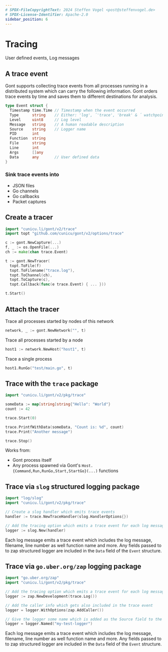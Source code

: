 ```yaml
---
# SPDX-FileCopyrightText: 2024 Steffen Vogel <post@steffenvogel.de>
# SPDX-License-Identifier: Apache-2.0
sidebar_position: 6
---
```


# Tracing

User defined events, Log messages

## A trace event

Gont supports collecting trace events from all processes running in a
distributed system which can carry the following information. Gont
orders trace events by time and saves them to different destinations for
analysis.

```go
type Event struct {
  Timestamp time.Time // Timestamp when the event occurred
  Type      string    // Either: 'log', ́'trace', 'break' & ́ watchpoint'
  Level     uint8     // Log level
  Message   string    // A human readable description
  Source    string    // Logger name
  PID       int 
  Function  string
  File      string
  Line      int
  Args      []any
  Data      any       // User defined data
}
```

### Sink trace events into

-   JSON files
-   Go channels
-   Go callbacks
-   Packet captures

## Create a tracer

```go
import "cunicu.li/gont/v2/trace"
import topt "github.com/cunicu/gont/v2/options/trace"

c := gont.NewCapture(...)
f, _ := os.OpenFile(...)
ch := make(chan trace.Event)

t := gont.NewTracer(
  topt.ToFile(f)
  topt.ToFilename("trace.log"),
  topt.ToChannel(ch),
  topt.ToCapture(c),
  topt.Callback(func(e trace.Event) { ... }))

t.Start()
```

## Attach the tracer

Trace all processes started by nodes of this network

```go
network, _ := gont.NewNetwork("", t)
```

Trace all processes started by a node

```go
host1 := network.NewHost("host1", t)
```

Trace a single process

```go
host1.RunGo("test/main.go", t)
```

## Trace with the `trace` package

```go
import "cunicu.li/gont/v2/pkg/trace"

someData := map[string]string{"Hello": "World"}
count := 42

trace.Start(0)

trace.PrintfWithData(someData, "Count is: %d", count)
trace.Print("Another message")

trace.Stop()
```

Works from:

-  Gont process itself
-  Any process spawned via Gont's
   `Host.{Command,Run,RunGo,Start,StartGo}(...)` functions


## Trace via `slog` structured logging package

```go
import "log/slog"
import "cunicu.li/gont/v2/pkg/trace"

// Create a slog handler which emits trace events
handler := trace.NewTraceHandler(slog.HandlerOptions{})

// Add the tracing option which emits a trace event for each log message
logger := slog.New(handler)
```

Each log message emits a trace event which includes the log message, filename, line number as well function name and more.
Any fields passed to to zap structured logger are included in the `Data` field of the `Event` structure.

## Trace via `go.uber.org/zap` logging package

```go
import "go.uber.org/zap"
import "cunicu.li/gont/v2/pkg/trace"

// Add the tracing option which emits a trace event for each log message
logger := zap.NewDevelopment(trace.Log())

// Add the caller info which gets also included in the trace event
logger = logger.WithOptions(zap.AddCaller())

// Give the logger some name which is added as the Source field to the trace event
logger = logger.Named("my-test-logger")
```

Each log message emits a trace event which includes the log message, filename, line number as well function name and more.
Any fields passed to to zap structured logger are included in the `Data` field of the `Event` structure.
